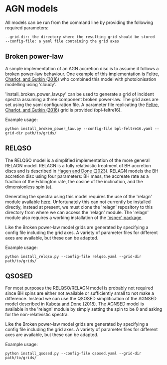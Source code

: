 

# AGN models

All models can be run from the command line by providing the following required parameters:
```
--grid-dir: the directory where the resulting grid should be stored
--config-file: a yaml file containing the grid axes 
```

## Broken power-law

A simple implementation of an AGN accretion disc is to assume it follows a broken power-law behaviour. One example of this implementation is [Feltre, Charlot, and Gutkin (2016)](https://ui.adsabs.harvard.edu/abs/2016MNRAS.456.3354F/abstract) who combined this model with photoionisation modelling using 'cloudy'. 

'install_broken_power_law.py' can be used to generate a grid of incident spectra assuming a three component broken power-law. The grid axes are set using the yaml configuration file. A parameter file replicating the [Feltre, Charlot, and Gutkin (2016)](https://ui.adsabs.harvard.edu/abs/2016MNRAS.456.3354F/abstract) grid is provided (bpl-feltre16).

Example usage:
```
python install_broken_power_law.py --config-file bpl-feltre16.yaml --grid-dir path/to/grids/
```

## RELQSO

The RELQSO model is a simplified implementation of the more general RELAGN model. RELAGN is a fully relativistic treatment of BH accretion discs and is described in [Hagen and Done (2023)](https://ui.adsabs.harvard.edu/abs/2023MNRAS.525.3455H/abstract). RELAGN models the BH accretion disc using four parameters: BH mass, the accreate rate as a fraction of the Eddington rate, the cosine of the inclination, and the dimensionless spin (a). 

Generating the spectra using this model requires the use of the 'relagn' module available [here](https://github.com/scotthgn/RELAGN). Unfortunately this can not currently be installed directly, instead at present, we must clone the 'relagn' repository to this directory from where we can access the 'relagn' module. The 'relagn' module also requires a working installation of the ['xspec' package](https://heasarc.gsfc.nasa.gov/xanadu/xspec/).  

Like the Broken power-law model grids are generated by specifying a config file including the grid axes. A variety of parameter files for different axes are available, but these can be adapted.

Example usage:
```
python install_relqso.py --config-file relqso.yaml --grid-dir path/to/grids/
```

## QSOSED

For most purposes the RELQSO/RELAGN model is probably not required since BH spins are either not available or sufficiently small to not make a difference. Instead we can use the QSOSED simplification of the AGNSED model described in [Kubota and Done (2018)](https://ui.adsabs.harvard.edu/abs/2018MNRAS.480.1247K/abstract). The AGNSED model is available in the 'relagn' module by simply setting the spin to be 0 and asking for the non-relativistic spectra.

Like the Broken power-law model grids are generated by specifying a config file including the grid axes. A variety of parameter files for different axes are available, but these can be adapted.

Example usage:
```
python install_qsosed.py --config-file qsosed.yaml --grid-dir path/to/grids/
```